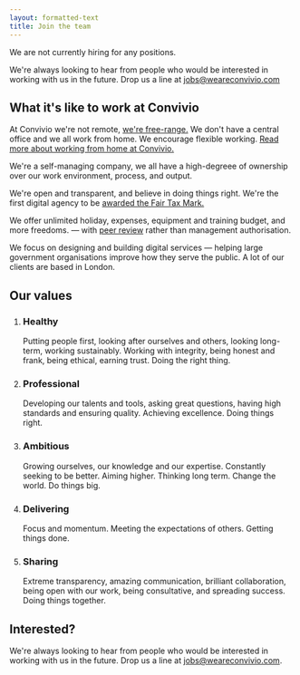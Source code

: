 ```yaml
---
layout: formatted-text
title: Join the team
---
```

<p class="intro-copy">We are not currently hiring for any positions.</p>

We're always looking to hear from people who would be interested in working with us in the future. Drop us a line at <a href="mailto:jobs@weareconvivio.com">jobs@weareconvivio.com</a>

## What it's like to work at Convivio

At Convivio we're not remote, [we're free-range.](https://blog.weareconvivio.com/free-range-working-an-introduction-27eb178db97c) We don't have a central office and we all work from home. We encourage flexible working. [Read more about working from home at Convivio.](/jobs/working-from-home)

We're a self-managing company, we all have a high-degreee of ownership over our work environment, process, and output.

We're open and transparent, and believe in doing things right. We're the first digital agency to be [awarded the Fair Tax Mark.](https://blog.weareconvivio.com/convivio-becomes-first-digital-agency-to-be-awarded-the-fair-tax-mark-881021825741)

We offer unlimited holiday, expenses, equipment and training budget, and more freedoms.  — with [peer review](https://cookbook.weareconvivio.com/business-operation-recipe/peer-reviews) rather than management authorisation.

We focus on designing and building digital services — helping large government organisations improve how they serve the public. A lot of our clients are based in London.

## Our values

<ol class="big-numbers-list">
  <li><h3 class="big-numbers-list__title">Healthy</h3> Putting people first, looking after ourselves and others, looking long-term, working sustainably. Working with integrity, being honest and frank, being ethical, earning trust. Doing the right thing.</li>
  <li><h3 class="big-numbers-list__title">Professional</h3> Developing our talents and tools, asking great questions, having high standards and ensuring quality. Achieving excellence. Doing things right.</li>
  <li><h3 class="big-numbers-list__title">Ambitious</h3> Growing ourselves, our knowledge and our expertise. Constantly seeking to be better. Aiming higher. Thinking long term. Change the world. Do things big.</li>
  <li><h3 class="big-numbers-list__title">Delivering</h3> Focus and momentum. Meeting the expectations of others. Getting things done.</li>
  <li><h3 class="big-numbers-list__title">Sharing</h3> Extreme transparency, amazing communication, brilliant collaboration, being open with our work, being consultative, and spreading success. Doing things together.</li>
</ol>

## Interested?

We're always looking to hear from people who would be interested in working with us in the future. Drop us a line at <a href="mailto:jobs@weareconvivio.com">jobs@weareconvivio.com</a>.
